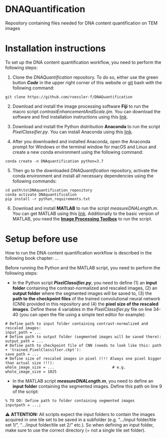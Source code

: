 # DNAQuantification
Repository containing files needed for DNA content quantification on TEM images

# Installation instructions
To set up the DNA content quantification workflow, you need to perform the following steps:

1. Clone the *DNAQuantification* repository. To do so, either use the green button **_Code_** in the upper right corner of this website or [git](https://git-scm.com/downloads) bash with the following command: 
```
git clone https://github.com/roessler-f/DNAQuantification
```

2. Download and install the image processing software **Fiji** to run the macro script *contrastEnhancementAndScale.ijm*. You can download the software and find installation instructions using this [link](https://imagej.net/software/fiji/).

3. Download and install the Python distribution **Anaconda** to run the script *PixelClassifier.py*. You can install Anaconda using this [link](https://www.anaconda.com/products/individual).

4. After you downloaded and installed Anaconda, open the Anaconda prompt for Windows or the terminal window for macOS and Linux and create a new conda environment using the following command:
```
conda create -n DNAquantification python=3.7
```

5. Then go to the downloaded *DNAQuantification* repository, activate the conda environment and install all necessary dependencies using the following commands: 
```
cd path\to\DNAquantification_repository
conda activate DNAquantification
pip install -r python_requirements.txt
```

6. Download and install **MATLAB** to run the script *measureDNALength.m*. You can get MATLAB using this [link](https://se.mathworks.com/products/get-matlab.html). Additionally to the basic version of MATLAB, you need the **[Image Processing Toolbox](https://se.mathworks.com/help/images/getting-started-with-image-processing-toolbox.html)** to run the script. 

# Setup before use
How to run the DNA content quantification workflow is described in the following book chapter: ...

Before running the Python and the MATLAB script, you need to perform the following steps:
- In the Python script **_PixelClassifier.py_**, you need to define (1) an **input folder** containing the contrast-normalized and rescaled images, (2) an **output folder** where the segmented images will be saved to, (3) the **path to the checkpoint files** of the trained convolutional neural network (CNN) provided in this repository and (4) the **pixel size of the rescaled images**. Define these 4 variables in the *PixelClassifier.py* file on line 34-40 (you can open the file using a simple text editor for example):
```
# Define path to input folder containing contrast-normalized and rescaled images:
input_path = ...
# Define path to output folder (segmented images will be saved there):
output_path = ...
# Define path to checkpoint file of CNN (needs to look like this: path + 'trained_PixelClassifier.ckpt'):
save_path = ...
# Define size of rescaled images in pixel (!!! Always one pixel bigger than actual size !!!):
whole_image_size = ...							# e.g. whole_image_size = 1025
```

- In the MATLAB script **_measureDNALength.m_**, you need to define an **input folder** containing the segmented images. Define this path on line 9 of the script: 
```
% TO DO: Define path to folder containing segmented images
inputpath = ...;
```

⚠️ **ATTENTION:** All scripts expect the input folders to contain the images acquired in one tile set to be saved in a subfolder (e.g. “…/input folder/tile set 1/”, “…/input folder/tile set 2/” etc.). So when defining an input folder, make sure to use the correct directory (= not a single tile set folder).   
